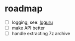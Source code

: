 # roadmap

- [ ] logging, see: [loguru](https://github.com/Delgan/loguru)
- [ ] make API better
- [ ] handle extracting 7z archive
